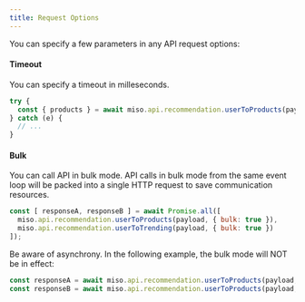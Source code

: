 ```yaml
---
title: Request Options
---
```


You can specify a few parameters in any API request options:

#### Timeout
You can specify a timeout in milleseconds.

```js
try {
  const { products } = await miso.api.recommendation.userToProducts(payload, { timeout: 5000 });
} catch (e) {
  // ...
}
```

#### Bulk
You can call API in bulk mode. API calls in bulk mode from the same event loop will be packed into a single HTTP request to save communication resources.

```js
const [ responseA, responseB ] = await Promise.all([
  miso.api.recommendation.userToProducts(payload, { bulk: true }),
  miso.api.recommendation.userToTrending(payload, { bulk: true })
]);
```

Be aware of asynchrony. In the following example, the bulk mode will NOT be in effect:

```js
const responseA = await miso.api.recommendation.userToProducts(payload, { bulk: true });
const responseB = await miso.api.recommendation.userToProducts(payload, { bulk: true });
```
